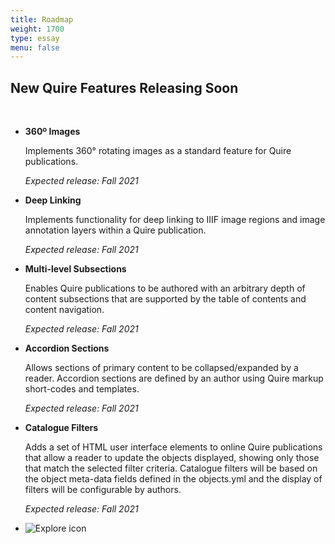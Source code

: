 ```yaml
---
title: Roadmap
weight: 1700
type: essay
menu: false
---
```


## New Quire Features Releasing Soon
<br>

<div class="feature-list">

- **360º Images**

    Implements 360° rotating images as a standard feature for Quire publications.

    *Expected release: Fall 2021*   

- **Deep Linking**

    Implements functionality for deep linking to IIIF image regions and image annotation layers within a Quire publication.

    *Expected release: Fall 2021*

- **Multi-level Subsections**

    Enables Quire publications to be authored with an arbitrary depth of content subsections that are supported by the table of contents and content navigation.

    *Expected release: Fall 2021*  

- **Accordion Sections**

    Allows sections of primary content to be collapsed/expanded by a reader. Accordion sections are defined by an author using Quire markup short-codes and templates.

    *Expected release: Fall 2021*  

- **Catalogue Filters**

    Adds a set of HTML user interface elements to online Quire publications that allow a reader to update the objects displayed, showing only those that match the selected filter criteria. Catalogue filters will be based on the object meta-data fields defined in the objects.yml and the display of filters will be configurable by authors.

    *Expected release: Fall 2021*  
</div>

<div class="feature-cards">

-  ![Explore icon](/img/illustrations/roadmap.png)
</div>
